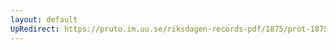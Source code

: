 ```yaml
---
layout: default
UpRedirect: https://pruto.im.uu.se/riksdagen-records-pdf/1875/prot-1875--fk--038/prot-1875--fk--038_034.pdf
---
```

